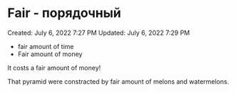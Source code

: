 # Fair - порядочный

Created: July 6, 2022 7:27 PM
Updated: July 6, 2022 7:29 PM

- fair amount of time
- Fair amount of money

It costs a fair amount of money!

That pyramid were constracted by fair amount of melons and watermelons.